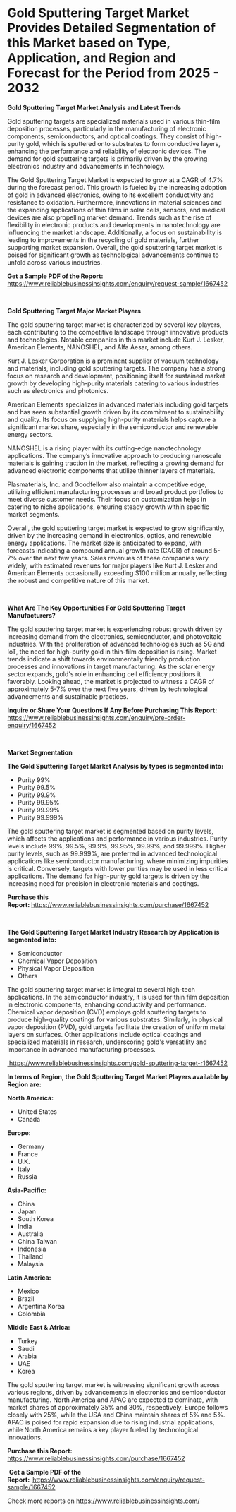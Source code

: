 <p><h1>Gold Sputtering Target Market Provides Detailed Segmentation of this Market based on Type, Application, and Region and Forecast for the Period from 2025 - 2032</h1></p><p><strong>Gold Sputtering Target Market Analysis and Latest Trends</strong></p>
<p><p>Gold sputtering targets are specialized materials used in various thin-film deposition processes, particularly in the manufacturing of electronic components, semiconductors, and optical coatings. They consist of high-purity gold, which is sputtered onto substrates to form conductive layers, enhancing the performance and reliability of electronic devices. The demand for gold sputtering targets is primarily driven by the growing electronics industry and advancements in technology.</p><p>The Gold Sputtering Target Market is expected to grow at a CAGR of 4.7% during the forecast period. This growth is fueled by the increasing adoption of gold in advanced electronics, owing to its excellent conductivity and resistance to oxidation. Furthermore, innovations in material sciences and the expanding applications of thin films in solar cells, sensors, and medical devices are also propelling market demand. Trends such as the rise of flexibility in electronic products and developments in nanotechnology are influencing the market landscape. Additionally, a focus on sustainability is leading to improvements in the recycling of gold materials, further supporting market expansion. Overall, the gold sputtering target market is poised for significant growth as technological advancements continue to unfold across various industries.</p></p>
<p><strong>Get a Sample PDF of the Report:&nbsp;</strong> <a href="https://www.reliablebusinessinsights.com/enquiry/request-sample/1667452?utm_campaign=3269&utm_medium=2&utm_source=Github&utm_content=ia&utm_term=07032025&utm_id=gold-sputtering-target">https://www.reliablebusinessinsights.com/enquiry/request-sample/1667452</a></p>
<p>&nbsp;</p>
<p><strong>Gold Sputtering Target Major Market Players</strong></p>
<p><p>The gold sputtering target market is characterized by several key players, each contributing to the competitive landscape through innovative products and technologies. Notable companies in this market include Kurt J. Lesker, American Elements, NANOSHEL, and Alfa Aesar, among others.</p><p>Kurt J. Lesker Corporation is a prominent supplier of vacuum technology and materials, including gold sputtering targets. The company has a strong focus on research and development, positioning itself for sustained market growth by developing high-purity materials catering to various industries such as electronics and photonics.</p><p>American Elements specializes in advanced materials including gold targets and has seen substantial growth driven by its commitment to sustainability and quality. Its focus on supplying high-purity materials helps capture a significant market share, especially in the semiconductor and renewable energy sectors.</p><p>NANOSHEL is a rising player with its cutting-edge nanotechnology applications. The company’s innovative approach to producing nanoscale materials is gaining traction in the market, reflecting a growing demand for advanced electronic components that utilize thinner layers of materials.</p><p>Plasmaterials, Inc. and Goodfellow also maintain a competitive edge, utilizing efficient manufacturing processes and broad product portfolios to meet diverse customer needs. Their focus on customization helps in catering to niche applications, ensuring steady growth within specific market segments.</p><p>Overall, the gold sputtering target market is expected to grow significantly, driven by the increasing demand in electronics, optics, and renewable energy applications. The market size is anticipated to expand, with forecasts indicating a compound annual growth rate (CAGR) of around 5-7% over the next few years. Sales revenues of these companies vary widely, with estimated revenues for major players like Kurt J. Lesker and American Elements occasionally exceeding $100 million annually, reflecting the robust and competitive nature of this market.</p></p>
<p>&nbsp;</p>
<p><strong>What Are The Key Opportunities For Gold Sputtering Target Manufacturers?</strong></p>
<p><p>The gold sputtering target market is experiencing robust growth driven by increasing demand from the electronics, semiconductor, and photovoltaic industries. With the proliferation of advanced technologies such as 5G and IoT, the need for high-purity gold in thin-film deposition is rising. Market trends indicate a shift towards environmentally friendly production processes and innovations in target manufacturing. As the solar energy sector expands, gold's role in enhancing cell efficiency positions it favorably. Looking ahead, the market is projected to witness a CAGR of approximately 5-7% over the next five years, driven by technological advancements and sustainable practices.</p></p>
<p><strong>Inquire or Share Your Questions If Any Before Purchasing This Report:</strong> <a href="https://www.reliablebusinessinsights.com/enquiry/pre-order-enquiry/1667452?utm_campaign=3269&utm_medium=2&utm_source=Github&utm_content=ia&utm_term=07032025&utm_id=gold-sputtering-target">https://www.reliablebusinessinsights.com/enquiry/pre-order-enquiry/1667452</a></p>
<p>&nbsp;</p>
<p><strong>Market Segmentation</strong></p>
<p><strong>The Gold Sputtering Target Market Analysis by types is segmented into:</strong></p>
<p><ul><li>Purity 99%</li><li>Purity 99.5%</li><li>Purity 99.9%</li><li>Purity 99.95%</li><li>Purity 99.99%</li><li>Purity 99.999%</li></ul></p>
<p><p>The gold sputtering target market is segmented based on purity levels, which affects the applications and performance in various industries. Purity levels include 99%, 99.5%, 99.9%, 99.95%, 99.99%, and 99.999%. Higher purity levels, such as 99.999%, are preferred in advanced technological applications like semiconductor manufacturing, where minimizing impurities is critical. Conversely, targets with lower purities may be used in less critical applications. The demand for high-purity gold targets is driven by the increasing need for precision in electronic materials and coatings.</p></p>
<p><strong>Purchase this Report:&nbsp;</strong><a href="https://www.reliablebusinessinsights.com/purchase/1667452?utm_campaign=3269&utm_medium=2&utm_source=Github&utm_content=ia&utm_term=07032025&utm_id=gold-sputtering-target">https://www.reliablebusinessinsights.com/purchase/1667452</a></p>
<p>&nbsp;</p>
<p><strong>The Gold Sputtering Target Market Industry Research by Application is segmented into:</strong></p>
<p><ul><li>Semiconductor</li><li>Chemical Vapor Deposition</li><li>Physical Vapor Deposition</li><li>Others</li></ul></p>
<p><p>The gold sputtering target market is integral to several high-tech applications. In the semiconductor industry, it is used for thin film deposition in electronic components, enhancing conductivity and performance. Chemical vapor deposition (CVD) employs gold sputtering targets to produce high-quality coatings for various substrates. Similarly, in physical vapor deposition (PVD), gold targets facilitate the creation of uniform metal layers on surfaces. Other applications include optical coatings and specialized materials in research, underscoring gold's versatility and importance in advanced manufacturing processes.</p></p>
<p><a href="https://www.reliablebusinessinsights.com/gold-sputtering-target-r1667452?utm_campaign=3269&utm_medium=2&utm_source=Github&utm_content=ia&utm_term=07032025&utm_id=gold-sputtering-target">&nbsp;https://www.reliablebusinessinsights.com/gold-sputtering-target-r1667452</a></p>
<p><strong>In terms of Region, the Gold Sputtering Target Market Players available by Region are:</strong></p>
<p>
    <p> <strong> North America: </strong>
        <ul>
            <li>United States</li>
            <li>Canada</li>
        </ul>
        </p> 
    <p> <strong> Europe: </strong>
        <ul>
            <li>Germany</li>
            <li>France</li>
            <li>U.K.</li>
            <li>Italy</li>
            <li>Russia</li>
        </ul>
        </p> 
    <p> <strong> Asia-Pacific: </strong>
        <ul>
            <li>China</li>
            <li>Japan</li>
            <li>South Korea</li>
            <li>India</li>
            <li>Australia</li>
            <li>China Taiwan</li>
            <li>Indonesia</li>
            <li>Thailand</li>
            <li>Malaysia</li>
        </ul>
        </p> 
    <p> <strong> Latin America: </strong>
        <ul>
            <li>Mexico</li>
            <li>Brazil</li>
            <li>Argentina Korea</li>
            <li>Colombia</li>
        </ul>
        </p> 
    <p> <strong> Middle East & Africa: </strong>
        <ul>
            <li>Turkey</li>
            <li>Saudi</li>
            <li>Arabia</li>
            <li>UAE</li>
            <li>Korea</li>
        </ul>
    </p>
    </p>
<p><p>The gold sputtering target market is witnessing significant growth across various regions, driven by advancements in electronics and semiconductor manufacturing. North America and APAC are expected to dominate, with market shares of approximately 35% and 30%, respectively. Europe follows closely with 25%, while the USA and China maintain shares of 5% and 5%. APAC is poised for rapid expansion due to rising industrial applications, while North America remains a key player fueled by technological innovations.</p></p>
<p><strong>Purchase this Report: </strong><a href="https://www.reliablebusinessinsights.com/purchase/1667452?utm_campaign=3269&utm_medium=2&utm_source=Github&utm_content=ia&utm_term=07032025&utm_id=gold-sputtering-target">https://www.reliablebusinessinsights.com/purchase/1667452</a></p>
<p>&nbsp;<strong>Get a Sample PDF of the Report:&nbsp;&nbsp;</strong><a href="https://www.reliablebusinessinsights.com/enquiry/request-sample/1667452?utm_campaign=3269&utm_medium=2&utm_source=Github&utm_content=ia&utm_term=07032025&utm_id=gold-sputtering-target">https://www.reliablebusinessinsights.com/enquiry/request-sample/1667452</a></p>
<p><strong></strong></p>
<p>Check more reports on <a href="https://www.reliablebusinessinsights.com/?utm_campaign=3269&utm_medium=2&utm_source=Github&utm_content=ia&utm_term=07032025&utm_id=gold-sputtering-target">https://www.reliablebusinessinsights.com/</a></p>